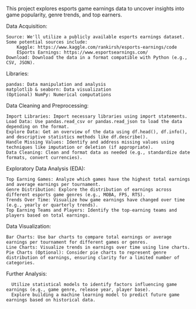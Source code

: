 This project explores esports game earnings data to uncover insights into game popularity, genre trends, and top earners.

Data Acquisition:

    Source: We'll utilize a publicly available esports earnings dataset. Some potential sources include:
        Kaggle: https://www.kaggle.com/rankirsh/esports-earnings/code
        ESports Earnings: https://www.esportsearnings.com/
    Download: Download the data in a format compatible with Python (e.g., CSV, JSON).

Libraries:

    pandas: Data manipulation and analysis
    matplotlib & seaborn: Data visualization
    (Optional) NumPy: Numerical computations

Data Cleaning and Preprocessing:

    Import Libraries: Import necessary libraries using import statements.
    Load Data: Use pandas.read_csv or pandas.read_json to load the data depending on the format.
    Explore Data: Get an overview of the data using df.head(), df.info(), and descriptive statistics methods like df.describe().
    Handle Missing Values: Identify and address missing values using techniques like imputation or deletion (if appropriate).
    Data Cleaning: Clean and format data as needed (e.g., standardize date formats, convert currencies).

Exploratory Data Analysis (EDA):

    Top Earning Games: Analyze which games have the highest total earnings and average earnings per tournament.
    Genre Distribution: Explore the distribution of earnings across different esports game genres (e.g., MOBA, FPS, RTS).
    Trends Over Time: Visualize how game earnings have changed over time (e.g., yearly or quarterly trends).
    Top Earning Teams and Players: Identify the top-earning teams and players based on total earnings.

Data Visualization:

    Bar Charts: Use bar charts to compare total earnings or average earnings per tournament for different games or genres.
    Line Charts: Visualize trends in earnings over time using line charts.
    Pie Charts (Optional): Consider pie charts to represent genre distribution of earnings, ensuring clarity for a limited number of categories.

Further Analysis:

      Utilize statistical models to identify factors influencing game earnings (e.g., game genre, release year, player base).
      Explore building a machine learning model to predict future game earnings based on historical data.

